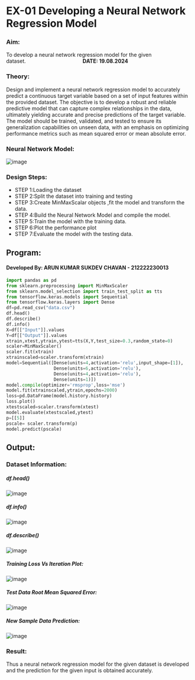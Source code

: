 # EX-01 Developing a Neural Network Regression Model
### Aim:
To develop a neural network regression model for the given dataset.&emsp;&emsp;&emsp;&emsp;&emsp;&emsp;&emsp;&emsp;&emsp;&emsp;&emsp;**DATE: 19.08.2024**

### Theory:
Design and implement a neural network regression model to accurately predict a continuous target variable based on a set of input features within the provided dataset. The objective is to develop a robust and reliable predictive model that can capture complex relationships in the data, ultimately yielding accurate and precise predictions of the target variable. The model should be trained, validated, and tested to ensure its generalization capabilities on unseen data, with an emphasis on optimizing performance metrics such as mean squared error or mean absolute error.

### Neural Network Model:
![image](https://github.com/user-attachments/assets/151f56b9-8129-4253-a9c3-744ab9c77732)

### Design Steps:

- STEP 1:Loading the dataset
- STEP 2:Split the dataset into training and testing
- STEP 3:Create MinMaxScalar objects ,fit the model and transform the data.
- STEP 4:Build the Neural Network Model and compile the model.
- STEP 5:Train the model with the training data.
- STEP 6:Plot the performance plot
- STEP 7:Evaluate the model with the testing data.

## Program:
#### Developed By: ARUN KUMAR SUKDEV CHAVAN - 212222230013

```python
import pandas as pd
from sklearn.preprocessing import MinMaxScaler
from sklearn.model_selection import train_test_split as tts
from tensorflow.keras.models import Sequential
from tensorflow.keras.layers import Dense
df=pd.read_csv("data.csv")
df.head()
df.describe()
df.info()
X=df[["Input"]].values
Y=df[["Output"]].values
xtrain,xtest,ytrain,ytest=tts(X,Y,test_size=0.3,random_state=0)
scaler=MinMaxScaler()
scaler.fit(xtrain)
xtrainscaled=scaler.transform(xtrain)
model=Sequential([Dense(units=4,activation='relu',input_shape=[1]),
                  Dense(units=6,activation='relu'),
                  Dense(units=4,activation='relu'),
                  Dense(units=1)])
model.compile(optimizer='rmsprop',loss='mse')
model.fit(xtrainscaled,ytrain,epochs=2000)
loss=pd.DataFrame(model.history.history)
loss.plot()
xtestscaled=scaler.transform(xtest)
model.evaluate(xtestscaled,ytest)
p=[[5]]
pscale= scaler.transform(p)
model.predict(pscale)

```
## Output:

### Dataset Information:
##### df.head()
![image](https://github.com/user-attachments/assets/329cb717-0233-4c38-bd6e-4e9177f5f75c)




##### df.info()
![image](https://github.com/user-attachments/assets/3232e518-82ec-4c70-8bae-267360534722)




##### df.describe()
![image](https://github.com/user-attachments/assets/770fb456-9eb2-4b5b-894f-2cfb8befb6df)






##### Training Loss Vs Iteration Plot:
![image](https://github.com/user-attachments/assets/7afac966-cd56-4227-89cb-3fd4e4f4b8a4)




##### Test Data Root Mean Squared Error:
![image](https://github.com/user-attachments/assets/2dd87cd4-5e97-4f6e-91dc-33a1aaa6d2d7)





##### New Sample Data Prediction:
![image](https://github.com/user-attachments/assets/58bdd753-ac31-418c-99e0-213ce5e46417)





### Result:
Thus a neural network regression model for the given dataset is developed and the prediction for the given input is obtained accurately.


